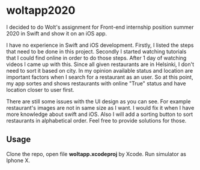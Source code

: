 # woltapp2020

I decided to do Wolt's assignment for Front-end internship position summer 2020 in Swift and show it on an iOS app.

I have no experience in Swift and iOS development. Firstly, I listed the steps that need to be done in this project. Secondly I started watching tutorials that I could find online in order to do those steps. After 1 day of watching videos I came up with this. Since all given restaurants are in Helsinki,  I don't need to sort it based on city. In my opinion available status and location are important factors when I search for a restaurant as an user. So at this point, my app sortes and shows restaurants with online "True" status and have location closer to user first.

There are still some issues with the UI design as you can see. For example restaurant's images are not in same size as I want. I would fix it when I have more knowledge about swift and iOS. Also I will add a sorting button to sort restaurants in alphabetical order. Feel free to provide solutions for those.

## Usage

Clone the repo, open file **woltapp.xcodeproj** by Xcode. Run simulator as Iphone X.
